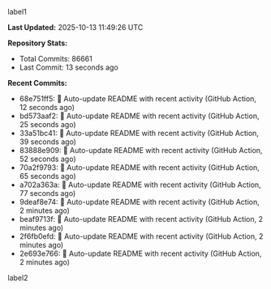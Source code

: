 
label1 
<!-- ACTIVITY_START -->
**Last Updated:** 2025-10-13 11:49:26 UTC

**Repository Stats:**
- Total Commits: 86661
- Last Commit: 13 seconds ago

**Recent Commits:**
- 68e751ff5: 🤖 Auto-update README with recent activity (GitHub Action, 12 seconds ago)
- bd573aaf2: 🤖 Auto-update README with recent activity (GitHub Action, 25 seconds ago)
- 33a51bc41: 🤖 Auto-update README with recent activity (GitHub Action, 39 seconds ago)
- 83888e909: 🤖 Auto-update README with recent activity (GitHub Action, 52 seconds ago)
- 70a2f9793: 🤖 Auto-update README with recent activity (GitHub Action, 65 seconds ago)
- a702a363a: 🤖 Auto-update README with recent activity (GitHub Action, 77 seconds ago)
- 9deaf8e74: 🤖 Auto-update README with recent activity (GitHub Action, 2 minutes ago)
- beaf9713f: 🤖 Auto-update README with recent activity (GitHub Action, 2 minutes ago)
- 2f6fb0efd: 🤖 Auto-update README with recent activity (GitHub Action, 2 minutes ago)
- 2e693e766: 🤖 Auto-update README with recent activity (GitHub Action, 2 minutes ago)
<!-- ACTIVITY_END -->

label2
